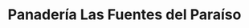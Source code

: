 ---
title: "Panadería Las Fuentes del Paraíso"
url: /caracas/panaderia-las-fuentes-del-paraiso/
shop: Bäckerei
---
